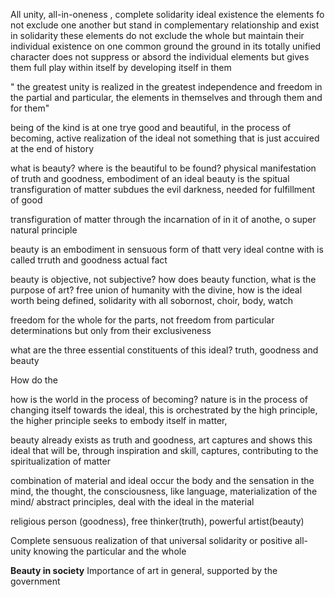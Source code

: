 
All unity, all-in-oneness , complete solidarity
ideal existence 
	the elements fo not exclude one another but stand in complementary relationship and exist in solidarity
	these elements  do not exclude the whole but maintain their individual existence on one common ground
	the ground in its totally unified character does not suppress or absord the individual elements but gives them full play within itself by developing itself in them

" the greatest unity is realized in the greatest independence and freedom in the partial and particular, the elements in themselves and through them and for them"

being of the kind is at one trye good and beautiful, in the process of becoming, active realization of the ideal
not something that is just accuired at the end of history


what is beauty? where is the beautiful to be found? 
physical manifestation of truth and goodness, embodiment of an ideal
beauty is the spitual transfiguration of matter
subdues the evil darkness, needed for fulfillment of good 


transfiguration of matter through the incarnation of in it of anothe, o super natural principle

beauty is an embodiment in sensuous form of thatt very ideal contne with is called trruth and goodness
 actual fact
 

beauty is objective, not subjective? 
how does beauty function, what is the purpose of art? 
free union of humanity with the divine, 
how is the ideal worth being defined, solidarity with all
sobornost, choir, body, watch

freedom for the whole for the parts, not freedom from particular determinations but only from their exclusiveness 

what are the three essential constituents of this ideal? 
truth, goodness and beauty

How do the 

how is the world in the process of becoming? 
nature is in the process of changing itself towards the ideal, this is orchestrated by the high principle, the higher principle seeks to embody itself in matter, 

beauty already exists as truth and goodness, art captures and shows this ideal that will be, through inspiration and skill, captures, contributing to the spiritualization of matter

combination of material and ideal occur
the body and the sensation in the mind, the thought, the consciousness, 
like language, materialization of the mind/ abstract principles, deal with the ideal in the material

religious person (goodness), free thinker(truth), powerful artist(beauty)


Complete sensuous realization of that universal solidarity or positive all-unity
knowing the particular and the whole


**Beauty in society**
Importance of art in general, supported by the government

